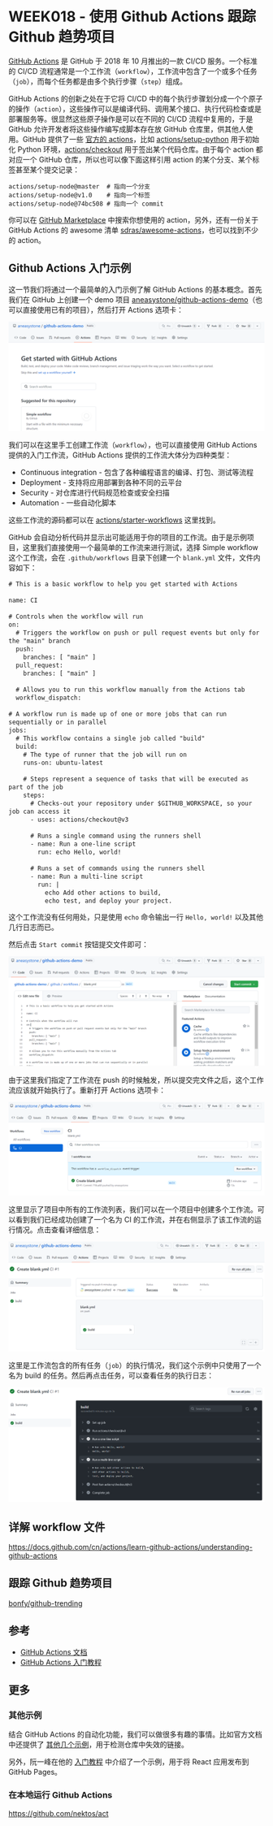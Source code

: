 # WEEK018 - 使用 Github Actions 跟踪 Github 趋势项目

[GitHub Actions](https://docs.github.com/cn/actions) 是 GitHub 于 2018 年 10 月推出的一款 CI/CD 服务。一个标准的 CI/CD 流程通常是一个工作流（`workflow`），工作流中包含了一个或多个任务（`job`），而每个任务都是由多个执行步骤（`step`）组成。

GitHub Actions 的创新之处在于它将 CI/CD 中的每个执行步骤划分成一个个原子的操作（`action`），这些操作可以是编译代码、调用某个接口、执行代码检查或是部署服务等。很显然这些原子操作是可以在不同的 CI/CD 流程中复用的，于是 GitHub 允许开发者将这些操作编写成脚本存在放 GitHub 仓库里，供其他人使用。GitHub 提供了一些 [官方的 actions](https://github.com/actions)，比如 [actions/setup-python](https://github.com/actions/setup-python) 用于初始化 Python 环境，[actions/checkout](https://github.com/actions/checkout) 用于签出某个代码仓库。由于每个 action 都对应一个 GitHub 仓库，所以也可以像下面这样引用 action 的某个分支、某个标签甚至某个提交记录： 

```
actions/setup-node@master  # 指向一个分支
actions/setup-node@v1.0    # 指向一个标签
actions/setup-node@74bc508 # 指向一个 commit
```

你可以在 [GitHub Marketplace](https://github.com/marketplace?type=actions) 中搜索你想使用的 action，另外，还有一份关于 GitHub Actions 的 awesome 清单 [sdras/awesome-actions](https://github.com/sdras/awesome-actions)，也可以找到不少的 action。

## Github Actions 入门示例

这一节我们将通过一个最简单的入门示例了解 GitHub Actions 的基本概念。首先我们在 GitHub 上创建一个 demo 项目 [aneasystone/github-actions-demo](https://github.com/aneasystone/github-actions-demo)（也可以直接使用已有的项目），然后打开 Actions 选项卡：

![](./images/get-started-with-github-actions.png)

我们可以在这里手工创建工作流（`workflow`），也可以直接使用 GitHub Actions 提供的入门工作流，GitHub Actions 提供的工作流大体分为四种类型：

* Continuous integration - 包含了各种编程语言的编译、打包、测试等流程
* Deployment - 支持将应用部署到各种不同的云平台
* Security - 对仓库进行代码规范检查或安全扫描
* Automation - 一些自动化脚本

这些工作流的源码都可以在 [actions/starter-workflows](https://github.com/actions/starter-workflows) 这里找到。

GitHub 会自动分析代码并显示出可能适用于你的项目的工作流。由于是示例项目，这里我们直接使用一个最简单的工作流来进行测试，选择 Simple workflow 这个工作流，会在 `.github/workflows` 目录下创建一个 `blank.yml` 文件，文件内容如下：

```
# This is a basic workflow to help you get started with Actions

name: CI

# Controls when the workflow will run
on:
  # Triggers the workflow on push or pull request events but only for the "main" branch
  push:
    branches: [ "main" ]
  pull_request:
    branches: [ "main" ]

  # Allows you to run this workflow manually from the Actions tab
  workflow_dispatch:

# A workflow run is made up of one or more jobs that can run sequentially or in parallel
jobs:
  # This workflow contains a single job called "build"
  build:
    # The type of runner that the job will run on
    runs-on: ubuntu-latest

    # Steps represent a sequence of tasks that will be executed as part of the job
    steps:
      # Checks-out your repository under $GITHUB_WORKSPACE, so your job can access it
      - uses: actions/checkout@v3

      # Runs a single command using the runners shell
      - name: Run a one-line script
        run: echo Hello, world!

      # Runs a set of commands using the runners shell
      - name: Run a multi-line script
        run: |
          echo Add other actions to build,
          echo test, and deploy your project.
```

这个工作流没有任何用处，只是使用 `echo` 命令输出一行 `Hello, world!` 以及其他几行日志而已。

然后点击 `Start commit` 按钮提交文件即可：

![](./images/simple-workflow.png)

由于这里我们指定了工作流在 push 的时候触发，所以提交完文件之后，这个工作流应该就开始执行了。重新打开 Actions 选项卡：

![](./images/all-workflows.png)

这里显示了项目中所有的工作流列表，我们可以在一个项目中创建多个工作流。可以看到我们已经成功创建了一个名为 CI 的工作流，并在右侧显示了该工作流的运行情况。点击查看详细信息：

![](./images/all-workflow-jobs.png)

这里是工作流包含的所有任务（`job`）的执行情况，我们这个示例中只使用了一个名为 build 的任务。然后再点击任务，可以查看任务的执行日志：

![](./images/all-workflow-job-logs.png)

## 详解 workflow 文件

https://docs.github.com/cn/actions/learn-github-actions/understanding-github-actions

## 跟踪 Github 趋势项目

[bonfy/github-trending](https://github.com/bonfy/github-trending)

## 参考

* [GitHub Actions 文档](https://docs.github.com/cn/actions)
* [GitHub Actions 入门教程](https://www.ruanyifeng.com/blog/2019/09/getting-started-with-github-actions.html)

## 更多

### 其他示例

结合 GitHub Actions 的自动化功能，我们可以做很多有趣的事情。比如官方文档中还提供了 [其他几个示例](https://docs.github.com/cn/actions/examples)，用于检测仓库中失效的链接。

另外，阮一峰在他的 [入门教程](https://www.ruanyifeng.com/blog/2019/09/getting-started-with-github-actions.html) 中介绍了一个示例，用于将 React 应用发布到 GitHub Pages。

### 在本地运行 Github Actions

https://github.com/nektos/act
